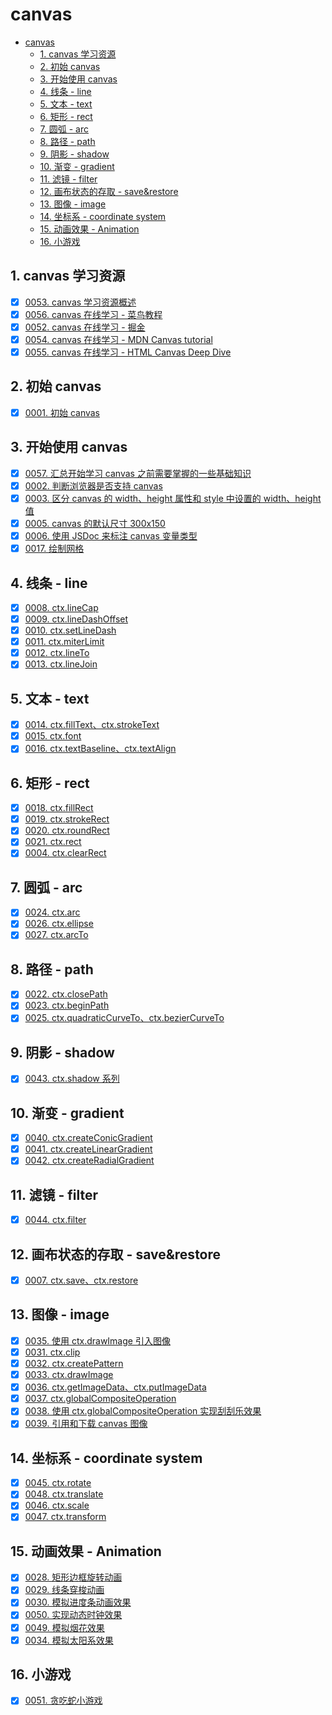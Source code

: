 # canvas

<!-- region:toc -->

- [canvas](#canvas)
  - [1. canvas 学习资源](#1-canvas-学习资源)
  - [2. 初始 canvas](#2-初始-canvas)
  - [3. 开始使用 canvas](#3-开始使用-canvas)
  - [4. 线条 - line](#4-线条---line)
  - [5. 文本 - text](#5-文本---text)
  - [6. 矩形 - rect](#6-矩形---rect)
  - [7. 圆弧 - arc](#7-圆弧---arc)
  - [8. 路径 - path](#8-路径---path)
  - [9. 阴影 - shadow](#9-阴影---shadow)
  - [10. 渐变 - gradient](#10-渐变---gradient)
  - [11. 滤镜 - filter](#11-滤镜---filter)
  - [12. 画布状态的存取 - save&restore](#12-画布状态的存取---saverestore)
  - [13. 图像 - image](#13-图像---image)
  - [14. 坐标系 - coordinate system](#14-坐标系---coordinate-system)
  - [15. 动画效果 - Animation](#15-动画效果---animation)
  - [16. 小游戏](#16-小游戏)

<!-- endregion:toc -->

## 1. canvas 学习资源

- [x] [0053. canvas 学习资源概述](https://github.com/tnotesjs/TNotes.canvas/tree/main/notes/0053.%20canvas%20%E5%AD%A6%E4%B9%A0%E8%B5%84%E6%BA%90%E6%A6%82%E8%BF%B0/README.md)
- [x] [0056. canvas 在线学习 - 菜鸟教程](https://github.com/tnotesjs/TNotes.canvas/tree/main/notes/0056.%20canvas%20%E5%9C%A8%E7%BA%BF%E5%AD%A6%E4%B9%A0%20-%20%E8%8F%9C%E9%B8%9F%E6%95%99%E7%A8%8B/README.md)
- [x] [0052. canvas 在线学习 - 掘金](https://github.com/tnotesjs/TNotes.canvas/tree/main/notes/0052.%20canvas%20%E5%9C%A8%E7%BA%BF%E5%AD%A6%E4%B9%A0%20-%20%E6%8E%98%E9%87%91/README.md)
- [x] [0054. canvas 在线学习 - MDN Canvas tutorial](https://github.com/tnotesjs/TNotes.canvas/tree/main/notes/0054.%20canvas%20%E5%9C%A8%E7%BA%BF%E5%AD%A6%E4%B9%A0%20-%20MDN%20Canvas%20tutorial/README.md)
- [x] [0055. canvas 在线学习 - HTML Canvas Deep Dive](https://github.com/tnotesjs/TNotes.canvas/tree/main/notes/0055.%20canvas%20%E5%9C%A8%E7%BA%BF%E5%AD%A6%E4%B9%A0%20-%20HTML%20Canvas%20Deep%20Dive/README.md)

## 2. 初始 canvas

- [x] [0001. 初始 canvas](https://github.com/tnotesjs/TNotes.canvas/tree/main/notes/0001.%20%E5%88%9D%E5%A7%8B%20canvas/README.md)

## 3. 开始使用 canvas

- [x] [0057. 汇总开始学习 canvas 之前需要掌握的一些基础知识](https://github.com/tnotesjs/TNotes.canvas/tree/main/notes/0057.%20%E6%B1%87%E6%80%BB%E5%BC%80%E5%A7%8B%E5%AD%A6%E4%B9%A0%20canvas%20%E4%B9%8B%E5%89%8D%E9%9C%80%E8%A6%81%E6%8E%8C%E6%8F%A1%E7%9A%84%E4%B8%80%E4%BA%9B%E5%9F%BA%E7%A1%80%E7%9F%A5%E8%AF%86/README.md)
- [x] [0002. 判断浏览器是否支持 canvas](https://github.com/tnotesjs/TNotes.canvas/tree/main/notes/0002.%20%E5%88%A4%E6%96%AD%E6%B5%8F%E8%A7%88%E5%99%A8%E6%98%AF%E5%90%A6%E6%94%AF%E6%8C%81%20canvas/README.md)
- [x] [0003. 区分 canvas 的 width、height 属性和 style 中设置的 width、height 值](https://github.com/tnotesjs/TNotes.canvas/tree/main/notes/0003.%20%E5%8C%BA%E5%88%86%20canvas%20%E7%9A%84%20width%E3%80%81height%20%E5%B1%9E%E6%80%A7%E5%92%8C%20style%20%E4%B8%AD%E8%AE%BE%E7%BD%AE%E7%9A%84%20width%E3%80%81height%20%E5%80%BC/README.md)
- [x] [0005. canvas 的默认尺寸 300x150](https://github.com/tnotesjs/TNotes.canvas/tree/main/notes/0005.%20canvas%20%E7%9A%84%E9%BB%98%E8%AE%A4%E5%B0%BA%E5%AF%B8%20300x150/README.md)
- [x] [0006. 使用 JSDoc 来标注 canvas 变量类型](https://github.com/tnotesjs/TNotes.canvas/tree/main/notes/0006.%20%E4%BD%BF%E7%94%A8%20JSDoc%20%E6%9D%A5%E6%A0%87%E6%B3%A8%20canvas%20%E5%8F%98%E9%87%8F%E7%B1%BB%E5%9E%8B/README.md)
- [x] [0017. 绘制网格](https://github.com/tnotesjs/TNotes.canvas/tree/main/notes/0017.%20%E7%BB%98%E5%88%B6%E7%BD%91%E6%A0%BC/README.md)

## 4. 线条 - line

- [x] [0008. ctx.lineCap](https://github.com/tnotesjs/TNotes.canvas/tree/main/notes/0008.%20ctx.lineCap/README.md)
- [x] [0009. ctx.lineDashOffset](https://github.com/tnotesjs/TNotes.canvas/tree/main/notes/0009.%20ctx.lineDashOffset/README.md)
- [x] [0010. ctx.setLineDash](https://github.com/tnotesjs/TNotes.canvas/tree/main/notes/0010.%20ctx.setLineDash/README.md)
- [x] [0011. ctx.miterLimit](https://github.com/tnotesjs/TNotes.canvas/tree/main/notes/0011.%20ctx.miterLimit/README.md)
- [x] [0012. ctx.lineTo](https://github.com/tnotesjs/TNotes.canvas/tree/main/notes/0012.%20ctx.lineTo/README.md)
- [x] [0013. ctx.lineJoin](https://github.com/tnotesjs/TNotes.canvas/tree/main/notes/0013.%20ctx.lineJoin/README.md)

## 5. 文本 - text

- [x] [0014. ctx.fillText、ctx.strokeText](https://github.com/tnotesjs/TNotes.canvas/tree/main/notes/0014.%20ctx.fillText%E3%80%81ctx.strokeText/README.md)
- [x] [0015. ctx.font](https://github.com/tnotesjs/TNotes.canvas/tree/main/notes/0015.%20ctx.font/README.md)
- [x] [0016. ctx.textBaseline、ctx.textAlign](https://github.com/tnotesjs/TNotes.canvas/tree/main/notes/0016.%20ctx.textBaseline%E3%80%81ctx.textAlign/README.md)

## 6. 矩形 - rect

- [x] [0018. ctx.fillRect](https://github.com/tnotesjs/TNotes.canvas/tree/main/notes/0018.%20ctx.fillRect/README.md)
- [x] [0019. ctx.strokeRect](https://github.com/tnotesjs/TNotes.canvas/tree/main/notes/0019.%20ctx.strokeRect/README.md)
- [x] [0020. ctx.roundRect](https://github.com/tnotesjs/TNotes.canvas/tree/main/notes/0020.%20ctx.roundRect/README.md)
- [x] [0021. ctx.rect](https://github.com/tnotesjs/TNotes.canvas/tree/main/notes/0021.%20ctx.rect/README.md)
- [x] [0004. ctx.clearRect](https://github.com/tnotesjs/TNotes.canvas/tree/main/notes/0004.%20ctx.clearRect/README.md)

## 7. 圆弧 - arc

- [x] [0024. ctx.arc](https://github.com/tnotesjs/TNotes.canvas/tree/main/notes/0024.%20ctx.arc/README.md)
- [x] [0026. ctx.ellipse](https://github.com/tnotesjs/TNotes.canvas/tree/main/notes/0026.%20ctx.ellipse/README.md)
- [x] [0027. ctx.arcTo](https://github.com/tnotesjs/TNotes.canvas/tree/main/notes/0027.%20ctx.arcTo/README.md)

## 8. 路径 - path

- [x] [0022. ctx.closePath](https://github.com/tnotesjs/TNotes.canvas/tree/main/notes/0022.%20ctx.closePath/README.md)
- [x] [0023. ctx.beginPath](https://github.com/tnotesjs/TNotes.canvas/tree/main/notes/0023.%20ctx.beginPath/README.md)
- [x] [0025. ctx.quadraticCurveTo、ctx.bezierCurveTo](https://github.com/tnotesjs/TNotes.canvas/tree/main/notes/0025.%20ctx.quadraticCurveTo%E3%80%81ctx.bezierCurveTo/README.md)

## 9. 阴影 - shadow

- [x] [0043. ctx.shadow 系列](https://github.com/tnotesjs/TNotes.canvas/tree/main/notes/0043.%20ctx.shadow%20%E7%B3%BB%E5%88%97/README.md)

## 10. 渐变 - gradient

- [x] [0040. ctx.createConicGradient](https://github.com/tnotesjs/TNotes.canvas/tree/main/notes/0040.%20ctx.createConicGradient/README.md)
- [x] [0041. ctx.createLinearGradient](https://github.com/tnotesjs/TNotes.canvas/tree/main/notes/0041.%20ctx.createLinearGradient/README.md)
- [x] [0042. ctx.createRadialGradient](https://github.com/tnotesjs/TNotes.canvas/tree/main/notes/0042.%20ctx.createRadialGradient/README.md)

## 11. 滤镜 - filter

- [x] [0044. ctx.filter](https://github.com/tnotesjs/TNotes.canvas/tree/main/notes/0044.%20ctx.filter/README.md)

## 12. 画布状态的存取 - save&restore

- [x] [0007. ctx.save、ctx.restore](https://github.com/tnotesjs/TNotes.canvas/tree/main/notes/0007.%20ctx.save%E3%80%81ctx.restore/README.md)

## 13. 图像 - image

- [x] [0035. 使用 ctx.drawImage 引入图像](https://github.com/tnotesjs/TNotes.canvas/tree/main/notes/0035.%20%E4%BD%BF%E7%94%A8%20ctx.drawImage%20%E5%BC%95%E5%85%A5%E5%9B%BE%E5%83%8F/README.md)
- [x] [0031. ctx.clip](https://github.com/tnotesjs/TNotes.canvas/tree/main/notes/0031.%20ctx.clip/README.md)
- [x] [0032. ctx.createPattern](https://github.com/tnotesjs/TNotes.canvas/tree/main/notes/0032.%20ctx.createPattern/README.md)
- [x] [0033. ctx.drawImage](https://github.com/tnotesjs/TNotes.canvas/tree/main/notes/0033.%20ctx.drawImage/README.md)
- [x] [0036. ctx.getImageData、ctx.putImageData](https://github.com/tnotesjs/TNotes.canvas/tree/main/notes/0036.%20ctx.getImageData%E3%80%81ctx.putImageData/README.md)
- [x] [0037. ctx.globalCompositeOperation](https://github.com/tnotesjs/TNotes.canvas/tree/main/notes/0037.%20ctx.globalCompositeOperation/README.md)
- [x] [0038. 使用 ctx.globalCompositeOperation 实现刮刮乐效果](https://github.com/tnotesjs/TNotes.canvas/tree/main/notes/0038.%20%E4%BD%BF%E7%94%A8%20ctx.globalCompositeOperation%20%E5%AE%9E%E7%8E%B0%E5%88%AE%E5%88%AE%E4%B9%90%E6%95%88%E6%9E%9C/README.md)
- [x] [0039. 引用和下载 canvas 图像](https://github.com/tnotesjs/TNotes.canvas/tree/main/notes/0039.%20%E5%BC%95%E7%94%A8%E5%92%8C%E4%B8%8B%E8%BD%BD%20canvas%20%E5%9B%BE%E5%83%8F/README.md)

## 14. 坐标系 - coordinate system

- [x] [0045. ctx.rotate](https://github.com/tnotesjs/TNotes.canvas/tree/main/notes/0045.%20ctx.rotate/README.md)
- [x] [0048. ctx.translate](https://github.com/tnotesjs/TNotes.canvas/tree/main/notes/0048.%20ctx.translate/README.md)
- [x] [0046. ctx.scale](https://github.com/tnotesjs/TNotes.canvas/tree/main/notes/0046.%20ctx.scale/README.md)
- [x] [0047. ctx.transform](https://github.com/tnotesjs/TNotes.canvas/tree/main/notes/0047.%20ctx.transform/README.md)

## 15. 动画效果 - Animation

- [x] [0028. 矩形边框旋转动画](https://github.com/tnotesjs/TNotes.canvas/tree/main/notes/0028.%20%E7%9F%A9%E5%BD%A2%E8%BE%B9%E6%A1%86%E6%97%8B%E8%BD%AC%E5%8A%A8%E7%94%BB/README.md)
- [x] [0029. 线条穿梭动画](https://github.com/tnotesjs/TNotes.canvas/tree/main/notes/0029.%20%E7%BA%BF%E6%9D%A1%E7%A9%BF%E6%A2%AD%E5%8A%A8%E7%94%BB/README.md)
- [x] [0030. 模拟进度条动画效果](https://github.com/tnotesjs/TNotes.canvas/tree/main/notes/0030.%20%E6%A8%A1%E6%8B%9F%E8%BF%9B%E5%BA%A6%E6%9D%A1%E5%8A%A8%E7%94%BB%E6%95%88%E6%9E%9C/README.md)
- [x] [0050. 实现动态时钟效果](https://github.com/tnotesjs/TNotes.canvas/tree/main/notes/0050.%20%E5%AE%9E%E7%8E%B0%E5%8A%A8%E6%80%81%E6%97%B6%E9%92%9F%E6%95%88%E6%9E%9C/README.md)
- [x] [0049. 模拟烟花效果](https://github.com/tnotesjs/TNotes.canvas/tree/main/notes/0049.%20%E6%A8%A1%E6%8B%9F%E7%83%9F%E8%8A%B1%E6%95%88%E6%9E%9C/README.md)
- [x] [0034. 模拟太阳系效果](https://github.com/tnotesjs/TNotes.canvas/tree/main/notes/0034.%20%E6%A8%A1%E6%8B%9F%E5%A4%AA%E9%98%B3%E7%B3%BB%E6%95%88%E6%9E%9C/README.md)

## 16. 小游戏

- [x] [0051. 贪吃蛇小游戏](https://github.com/tnotesjs/TNotes.canvas/tree/main/notes/0051.%20%E8%B4%AA%E5%90%83%E8%9B%87%E5%B0%8F%E6%B8%B8%E6%88%8F/README.md)
